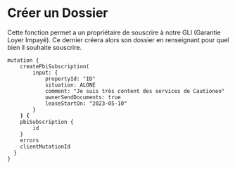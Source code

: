 # Créer un Dossier

Cette fonction permet a un propriétaire de souscrire à notre GLI (Garantie Loyer Impayé). Ce dernier créera alors son dossier en renseignant pour quel bien il souhaite souscrire.&#x20;

<pre class="language-graphql"><code class="lang-graphql">mutation {
    createPbiSubscription(
        input: {
            propertyId: "ID"
            situation: ALONE
            comment: "Je suis très content des services de Cautioneo"
            ownerSendDocuments: true
            leaseStartOn: "2023-05-10"
        }
<strong>    ) { 
</strong>    pbiSubscription {
        id 
    }
    errors
    clientMutationId
  }
}
</code></pre>
